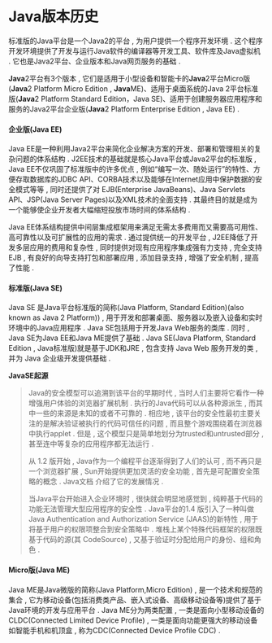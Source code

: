 # Java版本历史

标准版的Java平台是一个Java2的平台 , 为用户提供一个程序开发环境 . 这个程序开发环境提供了开发与运行Java软件的编译器等开发工具、软件库及Java虚拟机 . 它也是Java2平台、企业版本和Java网页服务的基础 .

**Java**2平台有3个版本 , 它们是适用于小型设备和智能卡的**Java**2平台Micro版\(**Java**2 Platform Micro Edition , **Java**ME\)、适用于桌面系统的Java 2平台标准版\(**Java**2 Platform Standard Edition，Java SE\)、适用于创建服务器应用程序和服务的Java2平台企业版\(**Java**2 Platform Enterprise Edition , Java EE\) .

#### **企业版\(Java EE\)**

Java EE是一种利用Java2平台来简化企业解决方案的开发、部署和管理相关的复杂问题的体系结构 . J2EE技术的基础就是核心Java平台或Java2平台的标准版 , Java EE不仅巩固了标准版中的许多优点 , 例如“编写一次、随处运行”的特性、方便存取数据库的JDBC API、CORBA技术以及能够在Internet应用中保护数据的安全模式等等 , 同时还提供了对 EJB\(Enterprise JavaBeans\)、Java Servlets API、JSP\(Java Server Pages\)以及XML技术的全面支持 . 其最终目的就是成为一个能够使企业开发者大幅缩短投放市场时间的体系结构 .

Java EE体系结构提供中间层集成框架用来满足无需太多费用而又需要高可用性、高可靠性以及可扩展性的应用的需求 . 通过提供统一的开发平台 , J2EE降低了开发多层应用的费用和复杂性 , 同时提供对现有应用程序集成强有力支持 , 完全支持EJB , 有良好的向导支持打包和部署应用 , 添加目录支持 , 增强了安全机制 , 提高了性能 .

#### **标准版\(Java SE\)**

Java SE 是Java平台标准版的简称\(Java Platform, Standard Edition\)\(also known as Java 2 Platform\)\) , 用于开发和部署桌面、服务器以及嵌入设备和实时环境中的Java应用程序 . Java SE包括用于开发Java Web服务的类库 . 同时 , Java SE为Java EE和Java ME提供了基础 . Java SE\(Java Platform, Standard Edition , Java标准版\)就是基于JDK和JRE , 包含支持 Java Web 服务开发的类 , 并为 Java 企业级开发提供基础 . 

**JavaSE起源**

> Java的安全模型可以追溯到该平台的早期时代 , 当时人们主要将它看作一种增强用户体验的浏览器扩展机制 . 执行的Java代码可以从各种源派生 , 而其中一些的来源是未知的或者不可靠的 . 相应地 , 该平台的安全性最初主要关注的是解决验证被执行的代码可信任的问题 , 而且整个游戏围绕着在浏览器中执行applet . 但是 , 这个模型只是简单地划分为trusted和untrusted部分 , 甚至连中等复杂的应用程序都无法运行 . 
>
> 从 1.2 版开始 , Java作为一个编程平台逐渐得到了人们的认可 , 而不再只是一个浏览器扩展 , Sun开始提供更加灵活的安全功能 , 首先是可配置安全策略的概念 . Java文档 介绍了它的发展情况 . 
>
> 当Java平台开始进入企业环境时 , 很快就会明显地感觉到 , 纯粹基于代码的功能无法管理大型应用程序的安全性 . Java平台的1.4 版引入了一种叫做Java Authentication and Authorization Service \(JAAS\)的新特性 , 用于将基于用户的权限项整合到安全策略中 . 堆栈上某个特殊代码框架的权限既基于代码的源\(其 CodeSource\) , 又基于验证时分配给用户的身份、组和角色 .

#### **Micro版\(Java ME\)**

Java ME是Java微版的简称\(Java Platform,Micro Edition\) , 是一个技术和规范的集合 , 它为移动设备\(包括消费类产品、嵌入式设备、高级移动设备等\)提供了基于Java环境的开发与应用平台 . Java ME分为两类配置 , 一类是面向小型移动设备的CLDC\(Connected Limited Device Profile\) , 一类是面向功能更强大的移动设备如智能手机和机顶盒 , 称为CDC\(Connected Device Profile CDC\) . 




